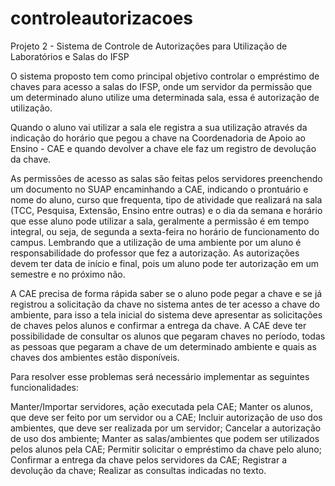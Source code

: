 # controleautorizacoes
Projeto 2 - Sistema de Controle de Autorizações para Utilização de Laboratórios e Salas do IFSP

O sistema proposto tem como principal objetivo controlar o empréstimo de chaves para acesso a salas do IFSP, onde um servidor da permissão que um determinado aluno utilize uma determinada sala, essa é autorização de utilização. 

Quando o aluno vai utilizar a sala ele registra a sua utilização através da indicação do horário que pegou a chave na Coordenadoria de Apoio ao Ensino - CAE e quando devolver a chave ele faz um registro de devolução da chave.

As permissões de acesso as salas são feitas pelos servidores preenchendo um documento no SUAP encaminhando a CAE, indicando o prontuário e nome do aluno, curso que frequenta, tipo de atividade que realizará na sala (TCC, Pesquisa, Extensão, Ensino entre outras) e o dia da semana e horário que esse aluno pode utilizar a sala, geralmente a permissão é em tempo integral, ou seja, de segunda a sexta-feira no horário de funcionamento do campus. Lembrando que a utilização de uma ambiente por um aluno é responsabilidade do professor que fez a autorização. As autorizações devem ter data de início e final, pois um aluno pode ter autorização em um semestre e no próximo não.

A CAE precisa de forma rápida saber se o aluno pode pegar a chave e se já registrou a solicitação da chave no sistema antes de ter acesso a chave do ambiente, para isso a tela inicial do sistema deve apresentar as solicitações de chaves pelos alunos e confirmar a entrega da chave. A CAE deve ter possibilidade de consultar os alunos que pegaram chaves no período, todas as pessoas que pegaram a chave de um determinado ambiente e quais as chaves dos ambientes estão disponíveis.

Para resolver esse problemas será necessário implementar as seguintes funcionalidades:

Manter/Importar servidores, ação executada pela CAE; 
Manter os alunos, que deve ser feito por um servidor ou a CAE;
Incluir autorização de uso dos ambientes, que deve ser realizada por um servidor;
Cancelar a autorização de uso dos ambiente;
Manter as salas/ambientes que podem ser utilizados pelos alunos pela CAE;
Permitir solicitar o empréstimo da chave pelo aluno;
Confirmar a entrega da chave pelos servidores da CAE;
Registrar a devolução da chave;
Realizar as consultas indicadas no texto.
